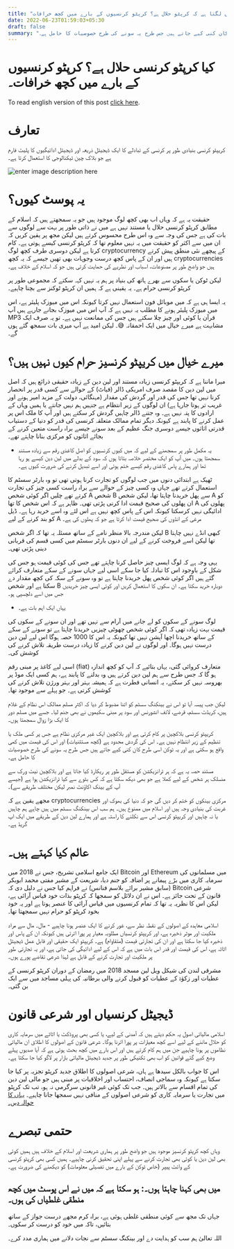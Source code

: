 ```yaml
---
title: "مجھے کیوں لگتا ہے کہ کرپٹو حلال ہے؟ کرپٹو کرنسیوں کے بارے میں کچھ خرافات"
date: 2022-06-23T01:59:03+05:30
draft: false
summary: "کریپٹو کرنسی بلاکچین پر کام کرتی ہے اور بلاکچین ایک غیر مرکزی نظام ہے جس پر کسی ملک یا تنظیم کے زیر انتظام نہیں ہے۔ اس کی گردش محدود ہے (کچھ مستثنیات) اور اس کی قیمت میں کمی واقع ہو سکتی ہے اور یہ ٹوکن اسی طرح کان کنی کیے جاتے ہیں جس طرح یہ سونے کی طرح خصوصیات کا حامل ہے۔"
---
```

  

# کیا کرپٹو کرنسی حلال ہے؟ کرپٹو کرنسیوں کے بارے میں کچھ خرافات۔

To read english version of this post [click here](/why-i-think-crypto-is-halaal).

# تعارف

کریپٹو کرنسی بنیادی طور پر کرنسی کے تبادلے کا ایک ڈیجیٹل ذریعہ اور ڈیجیٹل ادائیگیوں کا پلیٹ فارم ہے جو بلاک چین ٹیکنالوجی کا استعمال کرتا ہے۔


![enter image description here](https://media1.giphy.com/media/WT9wi81vtEhqt17SE4/giphy.gif?cid=ecf05e47embdp2tb0r26t355abpce3v1zmcslxwd5intwk49&rid=giphy.gif&ct=g)

# یہ پوسٹ کیوں؟

حقیقت یہ ہے کہ وہاں اب بھی کچھ لوگ موجود ہیں جو یہ سمجھتے ہیں کہ اسلام کے مطابق کرپٹو کرنسی حلال یا مستند نہیں ہے میں نے ذاتی طور پر بہت سے لوگوں سے بات کی ہے جس کی وجہ سے وہ اس طرح محسوس کرتے ہیں لیکن مجھ پر یقین کریں کہ ان میں سے اکثر کو حقیقت میں یہ نہیں معلوم تھا کہ کرپٹو کرنسی کیسے ہوتی ہے۔ کام کرتا ہے لیکن دوسری طرف کچھ لوگ cryptocurrency کے پیچھے نئی منطق پیش کرتے ہیں اور ان کے پاس کچھ درست وجوہات بھی تھیں جیسے کہ یہ کچھ cryptocurrencies ہیں جو واضح طور پر مصنوعات، اسباب اور نظریے کی حمایت کرتی ہیں جو کہ اسلام کے خلاف ہے۔

  

لیکن ٹوکن یا سکوں سے بھرے ہاتھ کی بنیاد پر ہم یہ نہیں کہہ سکتے کہ مجموعی طور پر کرپٹو کرنسی حرام ہے۔ یہ یقینی ہے کہ ہمیں ان کرپٹو ٹوکنز سے بچنا چاہیے۔

  

یہ ایسا ہی ہے کہ میں موبائل فون استعمال نہیں کرتا کیونکہ اس میں میوزک پلیئر ہے، اس میں میوزک پلیئر ہونے کا مطلب یہ نہیں ہے کہ آپ اس میں میوزک بجانے جارہے ہیں آپ MP3 قرآن یا کوئی اور چیز چلا سکتے ہیں جس کی ممانعت نہیں ہے۔ تو یہ صرف ایک مشابہت ہے میرے خیال میں ایک احمقانہ 😅۔ لیکن امید ہے آپ میری بات سمجھ گئے ہوں گے۔

  

# میرے خیال میں کریپٹو کرنسیز حرام کیوں نہیں ہیں؟

میرا ماننا ہے کہ کریپٹو کرنسی زیادہ مستند اور لین دین کے زیادہ حقیقی ذرائع ہیں کہ اصل میں لین دین کا مقصد صرف امریکی ڈالر (فیاٹ) کے حوالے سے کسی قدر پر انحصار کرنا نہیں تھا جس کی قدر اور گردش کی مقدار (مہنگائی، دولت کے مزید امیر ہونے اور غریب تر ہوتا جارہا ہے) ان لوگوں کے زیر انتظام ہے جنہیں ہم نہیں جانتے یا ہمیں وہاں کے ارادوں کا پتہ نہیں ہے۔ وہ جتنے ڈالر چاہیں گردش کر سکتے ہیں اور آپ کا ملک اس پر عمل کرنے کا پابند ہے کیونکہ دیگر تمام ممالک متعلقہ کرنسی کی قدر کو دنیا کے دستیاب قدرتی اثاثوں جیسے دوسری جنگ عظیم کے بعد سونے جیسے براہ راست متعین کرنے کے بجائے اثاثوں کو مرکزی بنانا چاہتے تھے۔

  

- یہ مکمل طور پر سمجھنے کے لیے کہ میں کیوں کرنسیوں کو اصل کاغذی رقم سے زیادہ مستند سمجھتا ہوں۔ میں آپ کو ایک مختصر خلاصہ بتاتا ہوں کہ سود کے بدلے میں لین دین کیسے ہو رہا تھا اور ہمارے پاس کاغذی رقم کیسے ختم ہوئی اور اسے تبدیل کرنے کی ضرورت کیوں ہے۔

  

ٹھیک ہے ابتدائی دنوں میں جب لوگوں کو تجارت کرنا ہوتی تھی تو وہ بارٹر سسٹم کا استعمال کرتے تھے جہاں وہ کسی چیز کے حوالے سے براہ راست کسی چیز کی تجارت کرتے تھے چلیں اگر کوئی شخص A شخص B سے پھل خریدنا چاہتا تھا، لیکن شخص A کو ان پھلوں کی صحیح قیمت ادا کرنی پڑتی تھی۔ ظاہر ہے کہ اس شخص کا تھا A پھلوں کی ادائیگی نہیں کرسکتا کیونکہ اس کے پاس کچھ نہیں ہے اس لئے وہ اسے خرید رہا ہے۔ ڈیل کو بند کرنے کے لیے A مرغی کے انڈوں کی صحیح قیمت ادا کرتا ہے جو کہ پھلوں کی ہے۔

  

لیکن مندرجہ بالا منظر نامے کے ساتھ مسئلہ یہ تھا کہ اگر شخص B کبھی انڈے نہیں چاہتا تھا لیکن اسے فروخت کرنے کے لیے ان دنوں بارٹر سسٹم میں کسی قسم کی قربانی دینی پڑتی تھی۔

  

یہی وجہ ہے کہ لوگ ایسی چیز حاصل کرنا چاہتے تھے جس کی کوئی قیمت ہو جس کی شکل کے باوجود اس کا تبادلہ کیا جا سکے اسی لیے جہاں سونے کے سکے متعارف کرائے گئے ہیں اگر کوئی شخص پھل خریدنا چاہتا ہے تو وہ سونے کے سکہ کی کچھ مقدار دے سکتا ہے اور شخص B دوبارہ خرید سکتا ہے۔ ان سکوں کا استعمال کریں اور کوئی ایسی چیز خریدیں جس میں اسے دلچسپی ہو۔

  

- یہاں ایک اہم بات ہے۔

  

لوگ سونے کے سکوں کو لے جانے میں آرام سے نہیں تھے اور ان سونے کے سکوں کی قیمت بہت زیادہ تھی کہ اگر کوئی شخص چھوٹی چیزیں خریدنا چاہتا ہے تو سونے کے سکے کے ساتھ خریدنا اچھا آپشن نہیں تھا کیونکہ یہ اس کا 1000 حصہ ہوگا اس لیے لین دین درست نہیں ہوگا۔ اور لوگوں نے لین دین کرنے کا زیادہ درست طریقہ تلاش کرنے کی کوشش کی۔

  

اسی لیے کاغذ پر مبنی رقم (fiat) متعارف کروائی گئی، یہاں بتائیے کہ آپ کو کچھ اندازہ ہو گا کہ جس طرح سے ہم لین دین کرتے ہیں وہ بدلنے کا پابند ہے، ہم کسی ایک موڈ پر بھروسہ نہیں کر سکتے، یہ انسانی فطرت ہے کہ ہمیشہ بہتر اور بہتر ورژن تلاش کرنے کی کوشش کرتی ہے۔ جو پہلے سے موجود تھا۔

  

لیکن جب پیسہ آیا تو اس نے بینکنگ سسٹم کو اتنا مضبوط کر دیا کہ اکثر مسلم ممالک اس نظام کے غلام ہیں، کریڈٹ سسٹم، قرضے، لائف انشورنس اور سود پر مبنی سکیموں نے بھی جنم لیا۔ جسے میں مسلم دور کا ایک بڑا زوال سمجھتا ہوں۔

  

کریپٹو کرنسی بلاکچین پر کام کرتی ہے اور بلاکچین ایک غیر مرکزی نظام ہے جس پر کسی ملک یا تنظیم کے زیر انتظام نہیں ہے۔ اس کی گردش محدود ہے (کچھ مستثنیات) اور اس کی قیمت میں کمی واقع ہو سکتی ہے اور یہ ٹوکن اسی طرح کان کنی کیے جاتے ہیں جس طرح یہ سونے کی طرح خصوصیات کا حامل ہے۔

  

مستند حصہ یہ ہے کہ ہر ٹرانزیکشن کو مستقل طور پر ریکارڈ کیا جاتا ہے اور بلاکچین نیٹ ورک سے منسلک ہر شخص کے لیے کھلا ہے جو بھی دیکھ سکتا ہے کہ کس بٹوے سے کیا ٹرانزیکشن ہوا ہے (جیسے آپ کے بینک اکاؤنٹ نمبر لیکن مختلف طریقے سے)۔

  

مجھے یقین ہے کہ cryptocurrencies مرکزی بینکوں کو ختم کر دیں گی جو کہ دنیا کی بھوک اور غربت کی بنیادی وجہ ہیں اور اسلام میں ممنوع ہیں۔ ہم سب اس بینکنگ سسٹم میں ہیں چاہے ہم چاہیں یا نہ چاہیں اور کریپٹو کرنسی اس سے نکلنے کا راستہ ہے اور ہمارے لین دین کے طریقے میں ایک اپ گریڈ ہے۔

  

# عالم کیا کہتے ہیں۔

ایک جامع اسلامی تشریح، جس نے 2018 میں Bitcoin اور Ethereum میں مسلمانوں کی سرمایہ کاری میں بڑے پیمانے پر اضافہ کو جنم دیا، شریعت کے مشیر مفتی محمد ابوبکر (سابق مشیر برائے بلاسم فنانس) نے فراہم کیا جس نے دلیل دی کہ Bitcoin شرعی قانون کے تحت جائز ہے۔ اس نے ان دلائل کو سمجھا کہ کرپٹو بذات خود قیاس آرائی ہے، لیکن اس کا نظریہ یہ تھا کہ تمام کرنسیوں میں قیاس آرائی کا عنصر ہوتا ہے اور یہ خود بخود کرپٹو کو حرام نہیں سمجھتا تھا۔

  

اسلامی معاہدہ کے اصولوں کے نقطہ نظر سے، غور کرنے کا ایک عنصر ہونا چاہیے - مال۔ مال سے مراد ملکیت اور موثر ذخیرہ ہے، اور کریپٹو کرنسیاں مطلوبہ معیار پر پورا اترتی ہیں کیونکہ ان کے پاس اور ذخیرہ کیا جا سکتا ہے اور ان کی تجارتی قیمت (متقاوام) ہے۔ کریپٹو ایک حقیقی اور قابل عمل ڈیجیٹل اثاثہ ہے، اس کی قیمت اور قدر اس بات میں ہے کہ اس کے لیے ادائیگی کی جاتی ہے، اور یہ تجارتی طور پر ملکیت اور تجارت کرنے کے قابل ہے لہذا شرعی تقاضے پورے ہوں۔

  

مشرقی لندن کی شیکل ویل لین مسجد 2018 میں رمضان کے دوران کرپٹو کرنسی کے عطیات اور زکوٰۃ کے عطیات کو قبول کرنے والی برطانیہ کی پہلی مساجد میں سے ایک بن گئی۔
  

# ڈیجیٹل کرنسیاں اور شرعی قانون

  

اسلامی مالیاتی اصول یہ حکم دیتے ہیں کہ آمدنی کے لیے، یا کسی بھی پروڈکٹ یا اثاثے میں سرمایہ کاری کو حلال ماننے کے لیے اسے کچھ معیارات پر پورا اترنا ہوگا۔ شرعی قانون کے اصولوں کا اطلاق ان مالیاتی نظاموں پر ہونا چاہیے جن میں ہم کام کرتے ہیں اور اس بارے میں کچھ بحث ہوئی ہے کہ آیا صدیوں پہلے وضع کیے گئے قوانین کو اب بھی تکنیکی طور پر جدید ڈیجیٹل مالیاتی بازار پر لاگو کیا جا سکتا ہے۔

  

اس کا جواب بالکل سیدھا ہے ہاں، شرعی اصولوں کا اطلاق جدید کرپٹو تجزیہ پر کیا جا سکتا ہے کیونکہ وہ سماجی انصاف، احتساب اور اخلاقیات پر مبنی ہیں جو مالی لین دین کی تمام اقسام سے بالاتر ہیں۔ جب تک کوئی غیر قانونی سرگرمی نہ ہو، تب تک کرپٹو میں تجارت یا سرمایہ کاری کو شرعی اصولوں کے منافی نہیں سمجھا جانا چاہیے۔ [یہاں کا حوالہ دیں۔](https://www.qardus.com/news/what-is-cryptocurrency-and-is-it-halal)

  

# حتمی تبصرے

  

وہاں کچھ کرپٹو کرنسیز موجود ہیں جو واضح طور پر ہماری شریعت اور اسلام کے خلاف ہیں ہمیں کوئی بھی لین دین یا کوئی بھی تجارت کرنے سے پہلے اپنی تحقیق کرنی چاہیے۔ ہمیں کسی بھی کرپٹو کرنسی کے وائٹ پیپر (خاص ٹوکن کے بارے میں تفصیلی معلومات) کو دیکھنے کی ضرورت ہے۔

  

## میں بھی کہنا چاہتا ہوں۔: ہو سکتا ہے کہ میں نے اس پوسٹ میں کچھ منطقی غلطیاں کی ہوں۔
  

جہاں تک مجھ سے کوئی منطقی غلطی ہوئی ہے، براہ کرم مجھے درست جواز کے ساتھ بتائیں، تاکہ میں خود کو درست کر سکوں۔

  

اللہ تعالیٰ ہم سب کو ہدایت دے اور بینکنگ سسٹم سے نجات دلانے میں ہماری مدد کرے۔